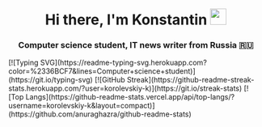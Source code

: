<h1 align="center">Hi there, I'm Konstantin</a> 
<img src="https://github.com/blackcater/blackcater/raw/main/images/Hi.gif" height="32"/></h1>
<h3 align="center">Computer science student, IT news writer from Russia 🇷🇺</h3>
[![Typing SVG](https://readme-typing-svg.herokuapp.com?color=%2336BCF7&lines=Computer+science+student)](https://git.io/typing-svg)
[![GitHub Streak](https://github-readme-streak-stats.herokuapp.com/?user=korolevskiy-k)](https://git.io/streak-stats)
[![Top Langs](https://github-readme-stats.vercel.app/api/top-langs/?username=korolevskiy-k&layout=compact)](https://github.com/anuraghazra/github-readme-stats)
